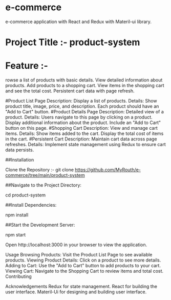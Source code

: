 # e-commerce
e-commerce application with React and Redux with Materil-ui library.

# Project Title :- product-system

# Feature :- 
rowse a list of products with basic details.
View detailed information about products.
Add products to a shopping cart.
View items in the shopping cart and see the total cost.
Persistent cart data with page refresh.

#Product List Page
  Description: Display a list of products.
    Details:
      Show product title, image, price, and description.
      Each product should have an "Add to Cart" button.
#Product Details Page
  Description: Detailed view of a product.
    Details:
      Users navigate to this page by clicking on a product.
      Display additional information about the product.
      Include an "Add to Cart" button on this page.
#Shopping Cart
  Description: View and manage cart items.
    Details:
      Show items added to the cart.
      Display the total cost of items in the cart.
#Persistent Cart
  Description: Maintain cart data across page refreshes.
    Details:
      Implement state management using Redux to ensure cart data persists.

##Installation

   Clone the Repository :-  git clone https://github.com/MyRouth/e-commerce/tree/main/product-system

##Navigate to the Project Directory:
   
   cd product-system

##Install Dependencies:

   npm install

##Start the Development Server:

   npm start

Open http://localhost:3000 in your browser to view the application.



Usage
        Browsing Products: 
          Visit the Product List Page to see available products.
        Viewing Product Details:
          Click on a product to see more details.
        Adding to Cart: 
          Use the "Add to Cart" button to add products to your cart.
        Viewing Cart: 
          Navigate to the Shopping Cart to review items and total cost.
        Contributing


Acknowledgements
Redux for state management.
React for building the user interface.
Materil-Ui for designing and building user interface.
  
